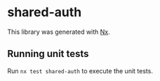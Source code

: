 # shared-auth

This library was generated with [Nx](https://nx.dev).

## Running unit tests

Run `nx test shared-auth` to execute the unit tests.
